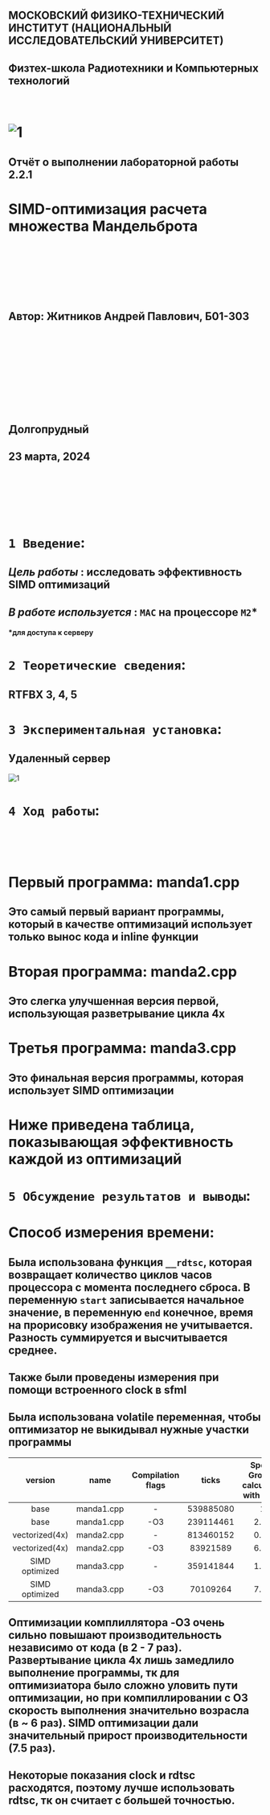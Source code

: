 ## МОСКОВСКИЙ ФИЗИКО-ТЕХНИЧЕСКИЙ ИНСТИТУТ (НАЦИОНАЛЬНЫЙ ИССЛЕДОВАТЕЛЬСКИЙ УНИВЕРСИТЕТ)

## Физтех-школа Радиотехники и Компьютерных технологий
<br/>


# ![1](/images/2.png) 

##  Отчёт о выполнении лабораторной работы 2.2.1
#  SIMD-оптимизация расчета множества Мандельброта
<br/>
<br/>
<br/>
<br/>
<br/>
<br/>

## Автор: Житников Андрей Павлович, Б01-303
<br/>
<br/>
<br/>
<br/>
<br/>
<br/>
<br/>
<br/>
<br/>

## Долгопрудный
## 23 марта, 2024
<br/>
<br/>
<br/>
<br/>
<br/>

# `1 Введение`: 
## *Цель работы* : исследовать эффективность SIMD оптимизаций
## *В работе используется* : `MAC` на процессоре `M2`*
#### *для доступа к серверу
# `2 Теоретические сведения`: 
## RTFBX 3, 4, 5
# `3 Экспериментальная установка`:
## Удаленный сервер
![1](/images/1.png)
# `4 Ход работы`:

<br/>
<br/>
<br/>

# Первый программа: manda1.cpp
## Это самый первый вариант программы, который в качестве оптимизаций использует только вынос кода и inline функции

# Вторая программа: manda2.cpp
## Это слегка улучшенная версия первой, использующая разветрывание цикла 4x

# Третья программа: manda3.cpp
## Это финальная версия программы, которая использует SIMD оптимизации

# Ниже приведена таблица, показывающая эффективность каждой из оптимизаций 

# `5 Обсуждение результатов и выводы`:
# Способ измерения времени:
## Была использована функция `__rdtsc`, которая возвращает количество циклов часов процессора с момента последнего сброса. В переменную `start` записывается начальное значение, в переменную `end` конечное, время на прорисовку изображения не учитывается. Разность суммируется и высчитывается среднее.

## Также были проведены измерения при помощи встроенного clock в sfml

## Была использована volatile переменная, чтобы оптимизатор не выкидывал нужные участки программы

|     version    |    name    | Compilation flags |   ticks   | Speed Growth calculated with rdtsc | FPS   | Speed Growth calculated with clock |
|:--------------:|:----------:|:-----------------:|:---------:|:----------------------------------:|-------|:----------------------------------:|
|      base      | manda1.cpp |         -         | 539885080 |                  1                 | 4.18  |                  1                 |
|      base      | manda1.cpp |        -O3        | 239114461 |                2.25                | 9.69  |                2.31                |
| vectorized(4x) | manda2.cpp |         -         | 813460152 |                0.66                | 2.50  |                0.59                |
| vectorized(4x) | manda2.cpp |        -O3        |  83921589 |                6.43                | 19.97 |                4.77                |
| SIMD optimized | manda3.cpp |         -         | 359141844 |                1.50                | 6.67  |                1.59                |
| SIMD optimized | manda3.cpp |        -O3        |  70109264 |                7.71                | 29.29 |                  7                 |

## Оптимизации комплиллятора -O3 очень сильно повышают производительность независимо от кода (в 2 - 7 раз). Развертывание цикла 4x лишь замедлило выполнение программы, тк для оптимизиатора было сложно уловить пути оптимизации, но при компиллировании с O3 скорость выполнения значительно возрасла (в ~ 6 раз). SIMD оптимизации дали значительный прирост производительности (7.5 раз).
## Некоторые показания clock и rdtsc расходятся, поэтому лучше использовать rdtsc, тк он считает с большей точностью.

